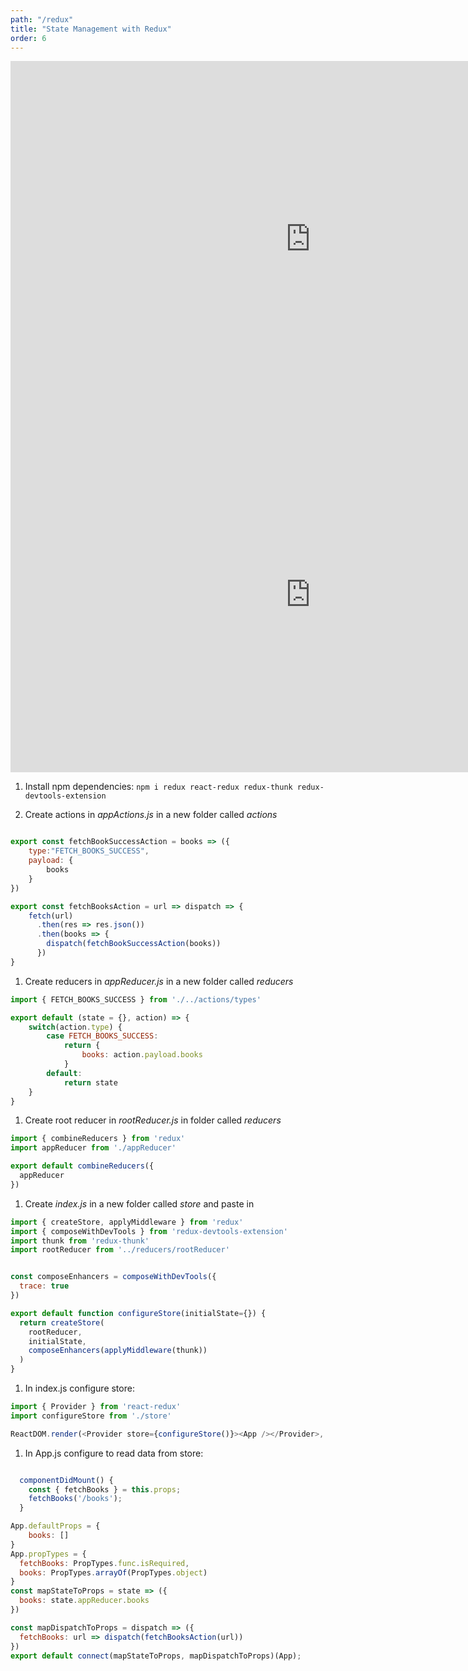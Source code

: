 ```yaml
---
path: "/redux"
title: "State Management with Redux"
order: 6
---
```

<iframe src="https://docs.google.com/presentation/d/e/2PACX-1vSjeUl84G2aUeST1imCbHrdN_GbIk_hG6ZcUf_8VmhgJGpzPY3FTFTlpRVriiYcCLX2CJc9eEWyzHJ7/embed?start=false&loop=false&delayms=30000" frameborder="0" width="960" height="569" allowfullscreen="true" mozallowfullscreen="true" webkitallowfullscreen="true"></iframe>

<iframe src="https://docs.google.com/presentation/d/e/2PACX-1vSn5zHbzMHIXWr3HMTDPBTR4po7kmvZALsthRaBn7JIDZ8ABV53nYs_-8r3bY4Zo4iLQT3Eurp0-0Ae/embed?start=false&loop=false&delayms=30000" frameborder="0" width="960" height="569" allowfullscreen="true" mozallowfullscreen="true" webkitallowfullscreen="true"></iframe>

1. Install npm dependencies: ```npm i redux react-redux redux-thunk redux-devtools-extension```

1. Create actions in *appActions.js* in a new folder called *actions*

```javascript

export const fetchBookSuccessAction = books => ({
    type:"FETCH_BOOKS_SUCCESS",
    payload: {
        books
    }
})

export const fetchBooksAction = url => dispatch => {
    fetch(url)
      .then(res => res.json())
      .then(books => {
        dispatch(fetchBookSuccessAction(books))
      })
}
```

1. Create reducers in *appReducer.js* in a new folder called *reducers*

```javascript
import { FETCH_BOOKS_SUCCESS } from './../actions/types'

export default (state = {}, action) => {
    switch(action.type) {
        case FETCH_BOOKS_SUCCESS:
            return {
                books: action.payload.books
            }
        default:
            return state
    }
}
```

1. Create root reducer in *rootReducer.js* in folder called *reducers*

```javascript
import { combineReducers } from 'redux'
import appReducer from './appReducer'

export default combineReducers({
  appReducer
})
```

1. Create *index.js* in a new folder called *store* and paste in

```javascript
import { createStore, applyMiddleware } from 'redux'
import { composeWithDevTools } from 'redux-devtools-extension'
import thunk from 'redux-thunk'
import rootReducer from '../reducers/rootReducer'


const composeEnhancers = composeWithDevTools({
  trace: true
})

export default function configureStore(initialState={}) {
  return createStore(
    rootReducer,
    initialState,
    composeEnhancers(applyMiddleware(thunk))
  )
}
```

1. In index.js configure store:

```javascript
import { Provider } from 'react-redux'
import configureStore from './store'

ReactDOM.render(<Provider store={configureStore()}><App /></Provider>, document.getElementById('root'));
```

1. In App.js configure to read data from store:

```javascript

  componentDidMount() {
    const { fetchBooks } = this.props;
    fetchBooks('/books');
  }

App.defaultProps = {
    books: []
}
App.propTypes = {
  fetchBooks: PropTypes.func.isRequired,
  books: PropTypes.arrayOf(PropTypes.object)
}
const mapStateToProps = state => ({
  books: state.appReducer.books
})

const mapDispatchToProps = dispatch => ({
  fetchBooks: url => dispatch(fetchBooksAction(url))
})
export default connect(mapStateToProps, mapDispatchToProps)(App);

```